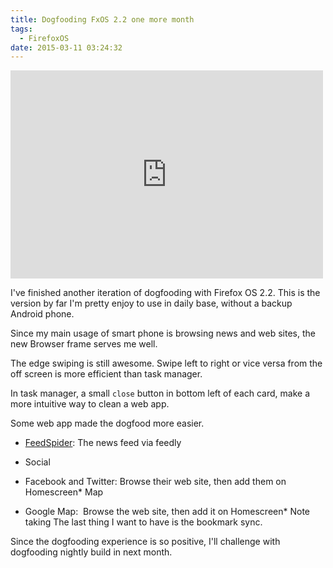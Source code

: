 ```yaml
---
title: Dogfooding FxOS 2.2 one more month
tags:
  - FirefoxOS
date: 2015-03-11 03:24:32
---
```


<iframe allowfullscreen="" frameborder="0" height="333" mozallowfullscreen="" msallowfullscreen="" oallowfullscreen="" src="https://www.flickr.com/photos/brian_ford/496522609/player/" webkitallowfullscreen="" width="500"></iframe>

I've finished another iteration of dogfooding with Firefox OS 2.2\. This is the version by far I'm pretty enjoy to use in daily base, without a backup Android phone.

Since my main usage of smart phone is browsing news and web sites, the new Browser frame serves me well.

The edge swiping is still awesome. Swipe left to right or vice versa from the off screen is more efficient than task manager.

In task manager, a small `close` button in bottom left of each card, make a more intuitive way to clean a web app.

Some web app made the dogfood more easier.

*   [FeedSpider](https://marketplace.firefox.com/app/feedspider?src=search): The news feed via feedly
*   Social

*   Facebook and Twitter: Browse their web site, then add them on Homescreen*   Map

*   Google Map:&nbsp;  Browse the web site, then add it on Homescreen*   Note taking
The last thing I want to have is the bookmark sync.

Since the dogfooding experience is so positive, I'll challenge with dogfooding nightly build in next month.
